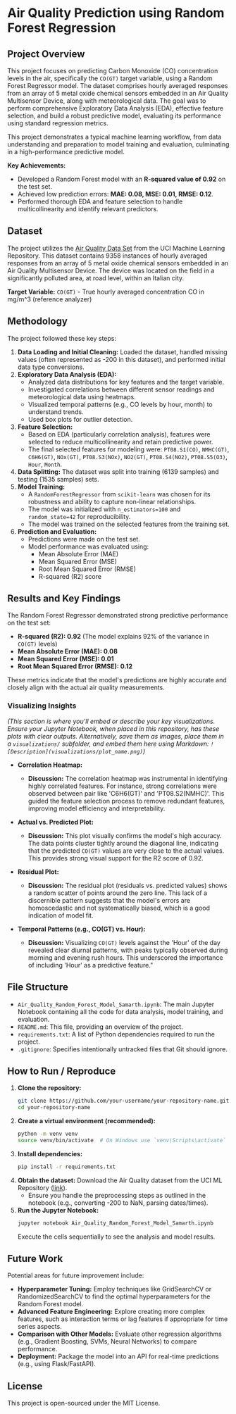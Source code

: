 # Air Quality Prediction using Random Forest Regression

## Project Overview

This project focuses on predicting Carbon Monoxide (CO) concentration levels in the air, specifically the `CO(GT)` target variable, using a Random Forest Regressor model. The dataset comprises hourly averaged responses from an array of 5 metal oxide chemical sensors embedded in an Air Quality Multisensor Device, along with meteorological data. The goal was to perform comprehensive Exploratory Data Analysis (EDA), effective feature selection, and build a robust predictive model, evaluating its performance using standard regression metrics.

This project demonstrates a typical machine learning workflow, from data understanding and preparation to model training and evaluation, culminating in a high-performance predictive model.

**Key Achievements:**
- Developed a Random Forest model with an **R-squared value of 0.92** on the test set.
- Achieved low prediction errors: **MAE: 0.08, MSE: 0.01, RMSE: 0.12**.
- Performed thorough EDA and feature selection to handle multicollinearity and identify relevant predictors.

## Dataset

The project utilizes the [Air Quality Data Set](https://archive.ics.uci.edu/ml/datasets/Air+Quality) from the UCI Machine Learning Repository. This dataset contains 9358 instances of hourly averaged responses from an array of 5 metal oxide chemical sensors embedded in an Air Quality Multisensor Device. The device was located on the field in a significantly polluted area, at road level, within an Italian city.

**Target Variable:** `CO(GT)` - True hourly averaged concentration CO in mg/m^3 (reference analyzer)

## Methodology

The project followed these key steps:

1.  **Data Loading and Initial Cleaning:** Loaded the dataset, handled missing values (often represented as -200 in this dataset), and performed initial data type conversions.
2.  **Exploratory Data Analysis (EDA):**
    *   Analyzed data distributions for key features and the target variable.
    *   Investigated correlations between different sensor readings and meteorological data using heatmaps.
    *   Visualized temporal patterns (e.g., CO levels by hour, month) to understand trends.
    *   Used box plots for outlier detection.
3.  **Feature Selection:**
    *   Based on EDA (particularly correlation analysis), features were selected to reduce multicollinearity and retain predictive power.
    *   The final selected features for modeling were: `PT08.S1(CO)`, `NMHC(GT)`, `C6H6(GT)`, `NOx(GT)`, `PT08.S3(NOx)`, `NO2(GT)`, `PT08.S4(NO2)`, `PT08.S5(O3)`, `Hour`, `Month`.
4.  **Data Splitting:** The dataset was split into training (6139 samples) and testing (1535 samples) sets.
5.  **Model Training:**
    *   A `RandomForestRegressor` from `scikit-learn` was chosen for its robustness and ability to capture non-linear relationships.
    *   The model was initialized with `n_estimators=100` and `random_state=42` for reproducibility.
    *   The model was trained on the selected features from the training set.
6.  **Prediction and Evaluation:**
    *   Predictions were made on the test set.
    *   Model performance was evaluated using:
        *   Mean Absolute Error (MAE)
        *   Mean Squared Error (MSE)
        *   Root Mean Squared Error (RMSE)
        *   R-squared (R2) score

## Results and Key Findings

The Random Forest Regressor demonstrated strong predictive performance on the test set:

*   **R-squared (R2): 0.92** (The model explains 92% of the variance in `CO(GT)` levels)
*   **Mean Absolute Error (MAE): 0.08**
*   **Mean Squared Error (MSE): 0.01**
*   **Root Mean Squared Error (RMSE): 0.12**

These metrics indicate that the model's predictions are highly accurate and closely align with the actual air quality measurements.

### Visualizing Insights

*(This section is where you'll embed or describe your key visualizations. Ensure your Jupyter Notebook, when placed in this repository, has these plots with clear outputs. Alternatively, save them as images, place them in a `visualizations/` subfolder, and embed them here using Markdown: `![Description](visualizations/plot_name.png)`)*

*   **Correlation Heatmap:**
    *   **Discussion:** The correlation heatmap was instrumental in identifying highly correlated features. For instance, strong correlations were observed between  pair like 'C6H6(GT)' and 'PT08.S2(NMHC)'. This guided the feature selection process to remove redundant features, improving model efficiency and interpretability.
*   **Actual vs. Predicted Plot:**
    *   **Discussion:** This plot visually confirms the model's high accuracy. The data points cluster tightly around the diagonal line, indicating that the predicted `CO(GT)` values are very close to the actual values. This provides strong visual support for the R2 score of 0.92.

*   **Residual Plot:**
    *   **Discussion:** The residual plot (residuals vs. predicted values) shows a random scatter of points around the zero line. This lack of a discernible pattern suggests that the model's errors are homoscedastic and not systematically biased, which is a good indication of model fit.

*   **Temporal Patterns (e.g., CO(GT) vs. Hour):**
    *   **Discussion:** Visualizing `CO(GT)` levels against the 'Hour' of the day revealed clear diurnal patterns, with peaks typically observed during morning and evening rush hours. This underscored the importance of including 'Hour' as a predictive feature."

## File Structure

-   `Air_Quality_Random_Forest_Model_Samarth.ipynb`: The main Jupyter Notebook containing all the code for data analysis, model training, and evaluation.
-   `README.md`: This file, providing an overview of the project.
-   `requirements.txt`: A list of Python dependencies required to run the project.
-   `.gitignore`: Specifies intentionally untracked files that Git should ignore.

## How to Run / Reproduce

1.  **Clone the repository:**
    ```bash
    git clone https://github.com/your-username/your-repository-name.git
    cd your-repository-name
    ```
2.  **Create a virtual environment (recommended):**
    ```bash
    python -m venv venv
    source venv/bin/activate  # On Windows use `venv\Scripts\activate`
    ```
3.  **Install dependencies:**
    ```bash
    pip install -r requirements.txt
    ```
4.  **Obtain the dataset:** Download the Air Quality dataset from the UCI ML Repository ([link](https://archive.ics.uci.edu/ml/datasets/Air+Quality)).
    *   Ensure you handle the preprocessing steps as outlined in the notebook (e.g., converting -200 to NaN, parsing dates/times).
5.  **Run the Jupyter Notebook:**
    ```bash
    jupyter notebook Air_Quality_Random_Forest_Model_Samarth.ipynb
    ```
    Execute the cells sequentially to see the analysis and model results.

## Future Work

Potential areas for future improvement include:

*   **Hyperparameter Tuning:** Employ techniques like GridSearchCV or RandomizedSearchCV to find the optimal hyperparameters for the Random Forest model.
*   **Advanced Feature Engineering:** Explore creating more complex features, such as interaction terms or lag features if appropriate for time series aspects.
*   **Comparison with Other Models:** Evaluate other regression algorithms (e.g., Gradient Boosting, SVMs, Neural Networks) to compare performance.
*   **Deployment:** Package the model into an API for real-time predictions (e.g., using Flask/FastAPI).

## License

This project is open-sourced under the MIT License.
